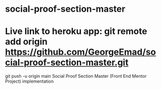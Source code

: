 # social-proof-section-master
# Live link to heroku app: git remote add origin https://github.com/GeorgeEmad/social-proof-section-master.git
git push -u origin main 
Social Proof Section Master (Front End Mentor Project) implementation
